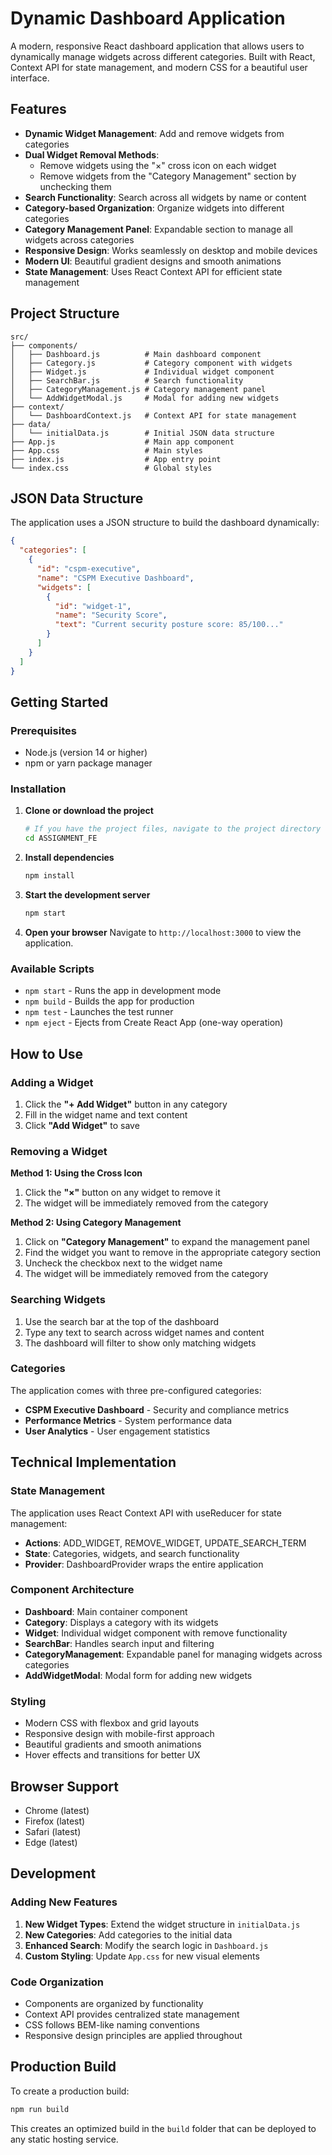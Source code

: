 # Dynamic Dashboard Application

A modern, responsive React dashboard application that allows users to dynamically manage widgets across different categories. Built with React, Context API for state management, and modern CSS for a beautiful user interface.

## Features

- **Dynamic Widget Management**: Add and remove widgets from categories
- **Dual Widget Removal Methods**: 
  - Remove widgets using the "×" cross icon on each widget
  - Remove widgets from the "Category Management" section by unchecking them
- **Search Functionality**: Search across all widgets by name or content
- **Category-based Organization**: Organize widgets into different categories
- **Category Management Panel**: Expandable section to manage all widgets across categories
- **Responsive Design**: Works seamlessly on desktop and mobile devices
- **Modern UI**: Beautiful gradient designs and smooth animations
- **State Management**: Uses React Context API for efficient state management

## Project Structure

```
src/
├── components/
│   ├── Dashboard.js          # Main dashboard component
│   ├── Category.js           # Category component with widgets
│   ├── Widget.js             # Individual widget component
│   ├── SearchBar.js          # Search functionality
│   ├── CategoryManagement.js # Category management panel
│   └── AddWidgetModal.js     # Modal for adding new widgets
├── context/
│   └── DashboardContext.js   # Context API for state management
├── data/
│   └── initialData.js        # Initial JSON data structure
├── App.js                    # Main app component
├── App.css                   # Main styles
├── index.js                  # App entry point
└── index.css                 # Global styles
```

## JSON Data Structure

The application uses a JSON structure to build the dashboard dynamically:

```json
{
  "categories": [
    {
      "id": "cspm-executive",
      "name": "CSPM Executive Dashboard",
      "widgets": [
        {
          "id": "widget-1",
          "name": "Security Score",
          "text": "Current security posture score: 85/100..."
        }
      ]
    }
  ]
}
```

## Getting Started

### Prerequisites

- Node.js (version 14 or higher)
- npm or yarn package manager

### Installation

1. **Clone or download the project**
   ```bash
   # If you have the project files, navigate to the project directory
   cd ASSIGNMENT_FE
   ```

2. **Install dependencies**
   ```bash
   npm install
   ```

3. **Start the development server**
   ```bash
   npm start
   ```

4. **Open your browser**
   Navigate to `http://localhost:3000` to view the application.

### Available Scripts

- `npm start` - Runs the app in development mode
- `npm build` - Builds the app for production
- `npm test` - Launches the test runner
- `npm eject` - Ejects from Create React App (one-way operation)

## How to Use

### Adding a Widget

1. Click the **"+ Add Widget"** button in any category
2. Fill in the widget name and text content
3. Click **"Add Widget"** to save

### Removing a Widget

**Method 1: Using the Cross Icon**
1. Click the **"×"** button on any widget to remove it
2. The widget will be immediately removed from the category

**Method 2: Using Category Management**
1. Click on **"Category Management"** to expand the management panel
2. Find the widget you want to remove in the appropriate category section
3. Uncheck the checkbox next to the widget name
4. The widget will be immediately removed from the category

### Searching Widgets

1. Use the search bar at the top of the dashboard
2. Type any text to search across widget names and content
3. The dashboard will filter to show only matching widgets

### Categories

The application comes with three pre-configured categories:
- **CSPM Executive Dashboard** - Security and compliance metrics
- **Performance Metrics** - System performance data
- **User Analytics** - User engagement statistics

## Technical Implementation

### State Management

The application uses React Context API with useReducer for state management:

- **Actions**: ADD_WIDGET, REMOVE_WIDGET, UPDATE_SEARCH_TERM
- **State**: Categories, widgets, and search functionality
- **Provider**: DashboardProvider wraps the entire application

### Component Architecture

- **Dashboard**: Main container component
- **Category**: Displays a category with its widgets
- **Widget**: Individual widget component with remove functionality
- **SearchBar**: Handles search input and filtering
- **CategoryManagement**: Expandable panel for managing widgets across categories
- **AddWidgetModal**: Modal form for adding new widgets

### Styling

- Modern CSS with flexbox and grid layouts
- Responsive design with mobile-first approach
- Beautiful gradients and smooth animations
- Hover effects and transitions for better UX

## Browser Support

- Chrome (latest)
- Firefox (latest)
- Safari (latest)
- Edge (latest)

## Development

### Adding New Features

1. **New Widget Types**: Extend the widget structure in `initialData.js`
2. **New Categories**: Add categories to the initial data
3. **Enhanced Search**: Modify the search logic in `Dashboard.js`
4. **Custom Styling**: Update `App.css` for new visual elements

### Code Organization

- Components are organized by functionality
- Context API provides centralized state management
- CSS follows BEM-like naming conventions
- Responsive design principles are applied throughout

## Production Build

To create a production build:

```bash
npm run build
```

This creates an optimized build in the `build` folder that can be deployed to any static hosting service.

